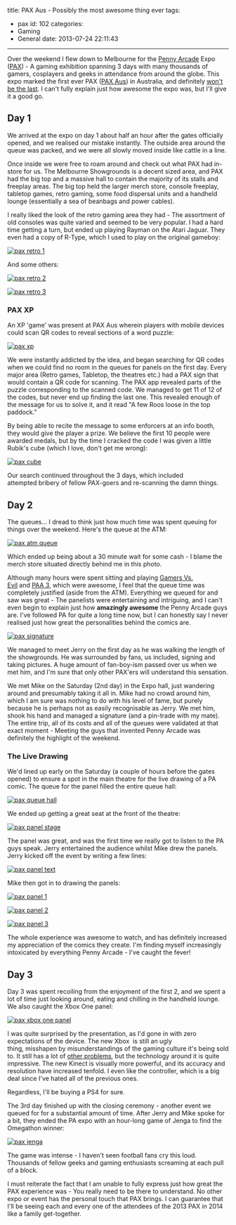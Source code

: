 title: PAX Aus - Possibly the most awesome thing ever
tags:
  - pax
id: 102
categories:
  - Gaming
  - General
date: 2013-07-24 22:11:43
---

Over the weekend I flew down to Melbourne for the [Penny Arcade](http://www.penny-arcade.com/) Expo ([PAX](http://perrymitchell.net/article/www.paxsite.com)) - A gaming exhibition spanning 3 days with many thousands of gamers, cosplayers and geeks in attendance from around the globe. This expo marked the first ever PAX ([PAX Aus](http://aus.paxsite.com/)) in Australia, and definitely [won't be the last](http://www.penny-arcade.com/2013/07/22/sand-part-four). I can't fully explain just how awesome the expo was, but I'll give it a good go.

## Day 1

We arrived at the expo on day 1 about half an hour after the gates officially opened, and we realised our mistake instantly. The outside area around the queue was packed, and we were all slowly moved inside like cattle in a line.

Once inside we were free to roam around and check out what PAX had in-store for us. The Melbourne Showgrounds is a decent sized area, and PAX had the big top and a massive hall to contain the majority of its stalls and freeplay areas. The big top held the larger merch store, console freeplay, tabletop games, retro gaming, some food dispersal units and a handheld lounge (essentially a sea of beanbags and power cables).

I really liked the look of the retro gaming area they had - The assortment of old consoles was quite varied and seemed to be very popular. I had a hard time getting a turn, but ended up playing Rayman on the Atari Jaguar. They even had a copy of R-Type, which I used to play on the original gameboy:

[![pax retro 1](http://perrymitchell.net/wp-content/uploads/2013/07/Photo-3.jpg)](http://perrymitchell.net/wp-content/uploads/2013/07/Photo-3.jpg)

And some others:

[![pax retro 2](http://perrymitchell.net/wp-content/uploads/2013/07/Photo-4.jpg)](http://perrymitchell.net/wp-content/uploads/2013/07/Photo-4.jpg)

[![pax retro 3](http://perrymitchell.net/wp-content/uploads/2013/07/Photo-9.jpg)](http://perrymitchell.net/wp-content/uploads/2013/07/Photo-9.jpg)

### PAX XP

An XP 'game' was present at PAX Aus wherein players with mobile devices could scan QR codes to reveal sections of a word puzzle:

[![pax xp](http://perrymitchell.net/wp-content/uploads/2013/07/pax_xp-300x300.jpg)](http://perrymitchell.net/wp-content/uploads/2013/07/pax_xp.jpg)

We were instantly addicted by the idea, and began searching for QR codes when we could find no room in the queues for panels on the first day. Every major area (Retro games, Tabletop, the theatres etc.) had a PAX sign that would contain a QR code for scanning. The PAX app revealed parts of the puzzle corresponding to the scanned code. We managed to get 11 of 12 of the codes, but never end up finding the last one. This revealed enough of the message for us to solve it, and it read "A few Roos loose in the top paddock."

By being able to recite the message to some enforcers at an info booth, they would give the player a prize. We believe the first 10 people were awarded medals, but by the time I cracked the code I was given a little Rubik's cube (which I love, don't get me wrong):

[![pax cube](http://perrymitchell.net/wp-content/uploads/2013/07/pax-cube-768x1024.jpg)](http://perrymitchell.net/wp-content/uploads/2013/07/pax-cube.jpg)

Our search continued throughout the 3 days, which included attempted bribery of fellow PAX-goers and re-scanning the damn things.

## Day 2

The queues... I dread to think just how much time was spent queuing for things over the weekend. Here's the queue at the ATM:

[![pax atm queue](http://perrymitchell.net/wp-content/uploads/2013/07/pax-atm-queue-1024x661.jpg)](http://perrymitchell.net/wp-content/uploads/2013/07/pax-atm-queue.jpg)

Which ended up being about a 30 minute wait for some cash - I blame the merch store situated directly behind me in this photo.

Although many hours were spent sitting and playing [Gamers Vs. Evil](http://www.playdekgames.com/games.php?games=pennyarcade_page.php&amp;title=Penny%20Arcade "Penny%20Arcade") and [PAA 3](http://www.newsarama.com/17861-penny-arcade-adventures-part-3-free-tycho-co-talk-part-4.html), which were awesome, I feel that the queue time was completely justified (aside from the ATM). Everything we queued for and saw was great - The panelists were entertaining and intriguing, and I can't even begin to explain just how **amazingly awesome** the Penny Arcade guys are. I've followed PA for quite a long time now, but I can honestly say I never realised just how great the personalities behind the comics are.

[![pax signature](http://perrymitchell.net/wp-content/uploads/2013/07/pax_signature-300x300.jpg)](http://perrymitchell.net/wp-content/uploads/2013/07/pax_signature.jpg)

We managed to meet Jerry on the first day as he was walking the length of the showgrounds. He was surrounded by fans, us included, signing and taking pictures. A huge amount of fan-boy-ism passed over us when we met him, and I'm sure that only other PAX'ers will understand this sensation.

We met Mike on the Saturday (2nd day) in the Expo hall, just wandering around and presumably taking it all in. Mike had no crowd around him, which I am sure was nothing to do with his level of fame, but purely because he is perhaps not as easily recognisable as Jerry. We met him, shook his hand and managed a signature (and a pin-trade with my mate). The entire trip, all of its costs and all of the queues were validated at that exact moment - Meeting the guys that invented Penny Arcade was definitely the highlight of the weekend.

### The Live Drawing

We'd lined up early on the Saturday (a couple of hours before the gates opened) to ensure a spot in the main theatre for the live drawing of a PA comic. The queue for the panel filled the entire queue hall:

[![pax queue hall](http://perrymitchell.net/wp-content/uploads/2013/07/pax_queue_hall-1024x274.jpg)](http://perrymitchell.net/wp-content/uploads/2013/07/pax_queue_hall.jpg)

We ended up getting a great seat at the front of the theatre:

[![pax panel stage](http://perrymitchell.net/wp-content/uploads/2013/07/pax_panel_stage.jpg)](http://perrymitchell.net/wp-content/uploads/2013/07/pax_panel_stage.jpg)

The panel was great, and was the first time we really got to listen to the PA guys speak. Jerry entertained the audience whilst Mike drew the panels. Jerry kicked off the event by writing a few lines:

[![pax panel text](http://perrymitchell.net/wp-content/uploads/2013/07/pax-panel-text-1024x768.jpg)](http://perrymitchell.net/wp-content/uploads/2013/07/pax-panel-text.jpg)

Mike then got in to drawing the panels:

[![pax panel 1](http://perrymitchell.net/wp-content/uploads/2013/07/pax-panel-1-1024x768.jpg)](http://perrymitchell.net/wp-content/uploads/2013/07/pax-panel-1.jpg)

[![pax panel 2](http://perrymitchell.net/wp-content/uploads/2013/07/pax-panel-2-1024x768.jpg)](http://perrymitchell.net/wp-content/uploads/2013/07/pax-panel-2.jpg)

[![pax panel 3](http://perrymitchell.net/wp-content/uploads/2013/07/pax-panel-3-1024x768.jpg)](http://perrymitchell.net/wp-content/uploads/2013/07/pax-panel-3.jpg)

The whole experience was awesome to watch, and has definitely increased my appreciation of the comics they create. I'm finding myself increasingly intoxicated by everything Penny Arcade - I've caught the fever!

## Day 3

Day 3 was spent recoiling from the enjoyment of the first 2, and we spent a lot of time just looking around, eating and chilling in the handheld lounge. We also caught the Xbox One panel:

[![pax xbox one panel](http://perrymitchell.net/wp-content/uploads/2013/07/pax_xbox_one_panel-1024x565.jpg)](http://perrymitchell.net/wp-content/uploads/2013/07/pax_xbox_one_panel.jpg)

I was quite surprised by the presentation, as I'd gone in with zero expectations of the device. The new Xbox  is still an ugly thing, misshapen by misunderstandings of the gaming culture it's being sold to. It still has a lot of [other problems](http://www.edge-online.com/features/microsoft-and-xbox-one-face-fundamental-problems-with-or-without-drm/), but the technology around it is quite impressive. The new Kinect is visually more powerful, and its accuracy and resolution have increased tenfold. I even like the controller, which is a big deal since I've hated all of the previous ones.

Regardless, I'll be buying a PS4 for sure.

The 3rd day finished up with the closing ceremony - another event we queued for for a substantial amount of time. After Jerry and Mike spoke for a bit, they ended the PA expo with an hour-long game of Jenga to find the Omegathon winner:

[![pax jenga](http://perrymitchell.net/wp-content/uploads/2013/07/pax-jenga-1024x768.jpg)](http://perrymitchell.net/wp-content/uploads/2013/07/pax-jenga.jpg)

The game was intense - I haven't seen football fans cry this loud. Thousands of fellow geeks and gaming enthusiasts screaming at each pull of a block.

I must reiterate the fact that I am unable to fully express just how great the PAX experience was - You really need to be there to understand. No other expo or event has the personal touch that PAX brings. I can guarantee that I'll be seeing each and every one of the attendees of the 2013 PAX in 2014 like a family get-together.